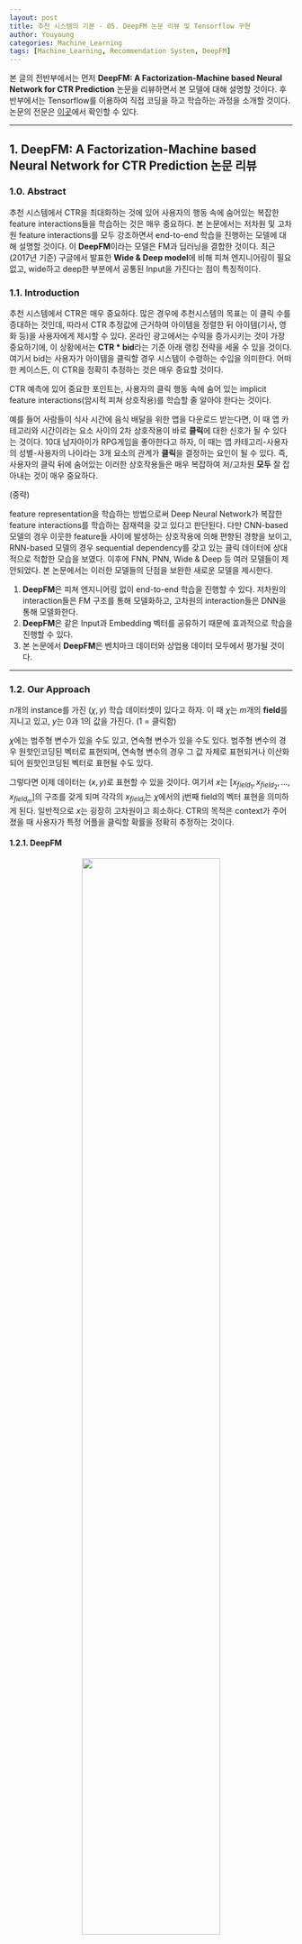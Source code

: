 ```yaml
---
layout: post
title: 추천 시스템의 기본 - 05. DeepFM 논문 리뷰 및 Tensorflow 구현
author: Youyoung
categories: Machine_Learning
tags: [Machine_Learning, Recommendation System, DeepFM]
---
```

본 글의 전반부에서는 먼저 **DeepFM: A Factorization-Machine based Neural Network for CTR Prediction** 논문을 리뷰하면서 본 모델에 대해 설명할 것이다. 후반부에서는 Tensorflow를 이용하여 직접 코딩을 하고 학습하는 과정을 소개할 것이다. 논문의 전문은 [이곳](https://arxiv.org/pdf/1703.04247v1.pdf)에서 확인할 수 있다.  

---
## 1. DeepFM: A Factorization-Machine based Neural Network for CTR Prediction 논문 리뷰  
### 1.0. Abstract  
추천 시스템에서 CTR을 최대화하는 것에 있어 사용자의 행동 속에 숨어있는 복잡한 feature interactions들을 학습하는 것은 매우 중요하다. 본 논문에서는 저차원 및 고차원 feature interactions를 모두 강조하면서 end-to-end 학습을 진행하는 모델에 대해 설명할 것이다. 이 **DeepFM**이라는 모델은 FM과 딥러닝을 결합한 것이다. 최근(2017년 기준) 구글에서 발표한 **Wide & Deep model**에 비해 피쳐 엔지니어링이 필요 없고, wide하고 deep한 부분에서 공통된 Input을 가진다는 점이 특징적이다.  

### 1.1. Introduction  
추천 시스템에서 CTR은 매우 중요하다. 많은 경우에 추천시스템의 목표는 이 클릭 수를 증대하는 것인데, 따라서 CTR 추정값에 근거하여 아이템을 정렬한 뒤 아이템(기사, 영화 등)을 사용자에게 제시할 수 있다. 온라인 광고에서는 수익을 증가시키는 것이 가장 중요하기에, 이 상황에서는 **CTR * bid**라는 기준 아래 랭킹 전략을 세울 수 있을 것이다. 여기서 bid는 사용자가 아이템을 클릭할 경우 시스템이 수령하는 수입을 의미한다. 어떠한 케이스든, 이 CTR을 정확히 추정하는 것은 매우 중요할 것이다.  

CTR 예측에 있어 중요한 포인트는, 사용자의 클릭 행동 속에 숨어 있는 implicit feature interactions(암시적 피쳐 상호작용)를 학습할 줄 알아야 한다는 것이다.  

예를 들어 사람들이 식사 시간에 음식 배달을 위한 앱을 다운로드 받는다면, 이 때 앱 카테고리와 시간이라는 요소 사이의 2차 상호작용이 바로 **클릭**에 대한 신호가 될 수 있다는 것이다. 10대 남자아이가 RPG게임을 좋아한다고 하자, 이 때는 앱 카테고리-사용자의 성별-사용자의 나이라는 3개 요소의 관계가 **클릭**을 결정하는 요인이 될 수 있다. 즉, 사용자의 클릭 뒤에 숨어있는 이러한 상호작용들은 매우 복잡하여 저/고차원 **모두** 잘 잡아내는 것이 매우 중요하다.  
  
(중략)  
  
feature representation을 학습하는 방법으로써 Deep Neural Network가 복잡한 feature interactions를 학습하는 잠재력을 갖고 있다고 판단된다. 다만 CNN-based 모델의 경우 이웃한 feature들 사이에 발생하는 상호작용에 의해 편향된 경향을 보이고, RNN-based 모델의 경우 sequential dependency를 갖고 있는 클릭 데이터에 상대적으로 적합한 모습을 보였다. 이후에 FNN, PNN, Wide & Deep 등 여러 모델들이 제안되었다. 본 논문에서는 이러한 모델들의 단점을 보완한 새로운 모델을 제시한다.  

1) **DeepFM**은 피쳐 엔지니어링 없이 end-to-end 학습을 진행할 수 있다. 저차원의 interaction들은 FM 구조를 통해 모델화하고, 고차원의 interaction들은 DNN을 통해 모델화한다.  
2) **DeepFM**은 같은 Input과 Embedding 벡터를 공유하기 때문에 효과적으로 학습을 진행할 수 있다.  
3) 본 논문에서 **DeepFM**은 벤치마크 데이터와 상업용 데이터 모두에서 평가될 것이다.  

---
### 1.2. Our Approach
$n$개의 instance를 가진 $(\chi, y)$ 학습 데이터셋이 있다고 하자. 이 때 $\chi$는 $m$개의 **field**를 지니고 있고, $y$는 0과 1의 값을 가진다. (1 = 클릭함)  

$\chi$에는 범주형 변수가 있을 수도 있고, 연속형 변수가 있을 수도 있다. 범주형 변수의 경우 원핫인코딩된 벡터로 표현되며, 연속형 변수의 경우 그 값 자체로 표현되거나 이산화되어 원핫인코딩된 벡터로 표현될 수도 있다.  

그렇다면 이제 데이터는 $(x, y)$로 표현할 수 있을 것이다. 여기서 $x$는 $[x_{field_1}, x_{field_2}, ..., x_{field_m}]$의 구조를 갖게 되며 각각의 $x_{field_j}$는 $\chi$에서의 j번째 field의 벡터 표현을 의미하게 된다. 일반적으로 $x$는 굉장히 고차원이고 희소하다. CTR의 목적은 context가 주어졌을 때 사용자가 특정 어플을 클릭할 확률을 정확히 추정하는 것이다.  

#### 1.2.1. DeepFM  
<center><img src="/public/img/Machine_Learning/2020-04-07-DeepFM/01.JPG" width="70%"></center>  

위 그림에서도 확인할 수 있다시피, **DeepFM**은 2가지 요소로 구성되어 있다. 이 요소들은 같은 Input을 공유한다.  

- $i$번재 피쳐에 대해 스칼라 $w_i$: 1차원 importance를 측정함  
- latent vector $V_i$: 다른 피쳐들과의 interaction의 영향을 측정  

$V_i$의 경우 FM요소에서는 2차원 interaction을 모델화하며, Deep요소에서는 고차원 피쳐 interaction을 모델화한다. 모든 파라미터들은 통합 예측모델에서 함께 학습된다. 즉 모델을 아주 간단히 표현하자면 아래와 같다.  

$$\hat{y} = sigmoid(y_{FM} + y_{DNN})$$  
  

**FM Component**  
<center><img src="/public/img/Machine_Learning/2020-04-07-DeepFM/02.JPG" width="60%"></center>  

FM요소는 Factorization Machine이다. FM모델에 대한 설명은 [이글](2019-12-21-FM.md)에서 확인할 수 있다.  


**Deep Component**  
CTR 예측에 사용되는 Raw 데이터는 일반적으로 매우 희소하고, 고차원이며, 범주형/연속형 변수가 섞여 있고, 일종의 field(성별, 위치, 나이 등)로 그룹화되어 있다는 특징을 지닌다. 따라서 **Embedding Layer**로 이러한 정보들을 압축하여 저차원의, dense한 실수 벡터를 만들어서 Input을 재가공할 필요가 있다.  

아래 그림은 **Input Layer**에서 **Embedding Layer**로 이어지는 보조 네트워크를 강조한 부분이다. 여기서 확인해야 할 부분은 2가지이다. 첫 번재는, Input으로 쓰이는 Input field 벡터가 각자 다른 길이를 갖고 있을 수 있기 때문에, 이들의 임베딩은 같은 크기(**k**)여야 한다는 것이다. 두 번재는, FM 모델에서 latent 벡터로 기능했던 $V$는 본 요소에서는 Input field 벡터를 Embedding 벡터로 압축하기 위해 사용되고 학습되는 네트워크 weight가 된다는 것이다.  

<center><img src="/public/img/Machine_Learning/2020-04-07-DeepFM/06.JPG" width="60%"></center>  
  

**Embedding Layer**의 Output은 아래와 같다.  

$$ a^{{0}} = [e_1, e_2, ..., e_m] $$  

- $e_i$는 i번재 field의 Embedding  
- $m$은 field의 수  

$a^{(0)}$는 DNN에 투입되며 forward process는 다음과 같다.  

$$ a^{(l+1)} = \sigma{(W^{(l)}a^{(l)} + b^{(l)}}) $$  

- $l$: layer의 깊이  

이렇게 Dense한 실수 피쳐 벡터가 생성되면 CTR prediction을 위해 최종적으로 sigmoid 함수에 투입되게 된다.  

$$ y_{DNN} = \sigma{(W^{|H|+1} a^{|H|} + b^{|H| + 1}}) $$  

- $ \vert H \vert $: hidden layer의 수  

<center> (중략) </center>  

#### 1.5. Conclusions  
DeepFM은 FM Component와 Deep Component를 함께 학습시킨다. 이러한 방식은 다음과 같은 장점을 지닌다.  
1) pre-training이 필요 없다.  
2) 저/고차원 feature를 모두 잘 학습한다.  
3) feature embedding을 통해 피쳐 엔지니어링이 불필요하다.  

실험 결과를 확인하면, DeepFM이 최신 모델들을 압도하고 상당한 효율성을 지닌 것을 알 수 있다.  

---
## 2. Tensorflow 구현  
### 2.1. 데이터 설명 및 데이터 변환  
구현의 핵심은 Parameter인 $w$와 $V$의 shape과 활용 방법에 대해 이해하는 것이다. 사실 구현하는 사람의 입장에서는 논문이 썩 친절하다고 느끼지는 못할 것이다. 다소 애매모호한 표현으로 읽는 사람으로 하여금 혼란을 일으키게 하는 문구나 그림 등도 존재한다. 그럼에도 침착하게 잘 생각해보면, 모델을 구축할 수 있을 것이다.  

학습 데이터로는 연봉이 5만 달러를 상회하는지의 여부를 예측하는 데이터를 사용하였고, [여기](https://archive.ics.uci.edu/ml/datasets/Adult)에서 다운로드 받을 수 있다.  

데이터는 48,842개의 Instance로 구성되어 있고, 14개의 Feature를 갖고 있으며, 이 중 6개의 변수가 연속형 변수이다. 당연히 예측 과제는 **Binary Classification**이다. 0은 연봉 5만 달러 이하를 의미하며, 전체 데이터의 25% 정도를 차지한다. 1은 연봉 5만 달러 초과를 의미한다.  

앞에서 설명한 데이터를 예로 들어 설명하도록 하겠다. 이 데이터에는 총 14개의 변수가 있다. 이 14개는 곧, field의 개수가 된다. 이 중 범주형 변수를 One-Hot 인코딩을 통해 변환시키면(물론 연속형 변수도 필요에 따라 구간화하여 범주형 변수화해도 된다.) 본 데이터는 총 108개의 칼럼을 갖게 된다. 이 108개는 곧, feature의 개수가 된다. 즉, One-Hot 인코딩을 통해 변환시킨 칼럼의 개수를 feature의 개수로, 인코딩 이전의 데이터의 칼럼의 개수를 field의 개수로 이해하면 쉽다. 논문에서는 임베딩 스킬을 이용하고 있는데, 여기서 Embedding Matrix인 $V$의 칼럼의 개수는 Hyperparameter이다.  

본 프로젝트 파일은 다음과 같이 5개의 py파일로 구성되어 있다.  
  
<center><img src="/public/img/Machine_Learning/2020-04-07-DeepFM/07.JPG" width="25%"></center>  
  

먼저 config파일을 보자. 이 파일에는 칼럼의 목록을 연속형/범주형을 구분하여 저장한 리스트와 Hyperparameter들이 저장되어 있다.  
```python
# config.py
ALL_FIELDS = ['age', 'workclass', 'fnlwgt', 'education', 'education-num',
             'marital-status', 'occupation', 'relationship', 'race',
             'sex', 'capital-gain', 'capital-loss', 'hours-per-week', 'country']
CONT_FIELDS = ['age', 'fnlwgt', 'education-num',
               'capital-gain', 'capital-loss', 'hours-per-week']
CAT_FIELDS = list(set(ALL_FIELDS).difference(CONT_FIELDS))

# Hyper-parameters for Experiment
NUM_BIN = 10
BATCH_SIZE = 256
EMBEDDING_SIZE = 5
```
  

이제 데이터를 가공할 시간이다. (데이터가 매우 커서 서버에서 데이터를 받아오는 상황이라면, 아래 코드를 pyspark로 짜면 좋을 것이다.) 지금부터 할 작업은 `field_index`와 `field_dict`를 만드는 것인데, 쉽게 말해서 아래와 같은 작업을 진행하는 것이다.  
  
<center><img src="/public/img/Machine_Learning/2020-04-07-DeepFM/05.JPG" width="100%"></center>  
  

인코딩 이후의 데이터에 대해 각 칼럼이 본래 인코딩 이전에 몇 번째 field에 속했었는지에 대한 정보를 저장한 것이 `field_index`와 `field_dict`이다.  

```python
# Preprocess
import config
from itertools import repeat
import pandas as pd
from sklearn.preprocessing import MinMaxScaler

def get_modified_data(X, all_fields, continuous_fields, categorical_fields, is_bin=False):
    field_dict = dict()
    field_index = []
    X_modified = pd.DataFrame()

    for index, col in enumerate(X.columns):
        if col not in all_fields:
            print("{} not included: Check your column list".format(col))
            raise ValueError

        if col in continuous_fields:
            scaler = MinMaxScaler()

            # 연속형 변수도 구간화 할 것인가?
            if is_bin:
                X_bin = pd.cut(scaler.fit_transform(X[[col]]).reshape(-1, ), config.NUM_BIN, labels=False)
                X_bin = pd.Series(X_bin).astype('str')

                X_bin_col = pd.get_dummies(X_bin, prefix=col, prefix_sep='-')
                field_dict[index] = list(X_bin_col.columns)
                field_index.extend(repeat(index, X_bin_col.shape[1]))
                X_modified = pd.concat([X_modified, X_bin_col], axis=1)

            else:
                X_cont_col = pd.DataFrame(scaler.fit_transform(X[[col]]), columns=[col])
                field_dict[index] = col
                field_index.append(index)
                X_modified = pd.concat([X_modified, X_cont_col], axis=1)

        if col in categorical_fields:
            X_cat_col = pd.get_dummies(X[col], prefix=col, prefix_sep='-')
            field_dict[index] = list(X_cat_col.columns)
            field_index.extend(repeat(index, X_cat_col.shape[1]))
            X_modified = pd.concat([X_modified, X_cat_col], axis=1)

    print('Data Prepared...')
    print('X shape: {}'.format(X_modified.shape))
    print('# of Feature: {}'.format(len(field_index)))
    print('# of Field: {}'.format(len(field_dict)))

    return field_dict, field_index, X_modified
```

### 2.2. 모델 빌드  
먼저 FM Component에 대해 살펴보자. **call** 함수에서 y_fm을 어떤 shape으로 반환할 지는 그 task에 맞게 변환하면 된다. 아래 코드에서는 (None, 2)의 형태로 반환되어 최종적으로 Deep Component의 (None, 2)와 합쳐져 (None, 4)의 최종 Output을 반환하게 되는데, 이 수치는 성능 향상을 위해 변경이 가능하다.  

Parameter $w$의 길이는 `num_feature(108)`이며, Parameter $V$의 shape은 `num_field(14), embedding_size(5)`이다. 그런데 아래 **call** 함수에서 보면 알 수 있듯이, 이 $V$행렬은 One-Hot 인코딩된 데이터에 곱해지는 구조이기 때문에 `tf.nn.embedding_lookup`이라는 함수를 통해 행이 복제된다. 즉, 앞서 생성한 `field_index`의 정보를 참조하여, 같은 field에서 나온 feature일 경우, 같은 Embedding Row($V$의 Row)를 공유하는 것이다.  

**new_inputs**는 Deep Component의 Input으로 쓰일 개체이다. 코드를 살펴보면, $V$라는 행렬이 FM Component에도 쓰이지만, **new_inputs**를 만들어내면서 Deep Component에도 영향을 미치는 것을 알 수 있다.  
```python
class FM_layer(tf.keras.layers.Layer):
    def __init__(self, num_feature, num_field, embedding_size, field_index):
        super(FM_layer, self).__init__()
        self.embedding_size = embedding_size    # k: 임베딩 벡터의 차원(크기)
        self.num_feature = num_feature          # f: 원래 feature 개수
        self.num_field = num_field              # m: grouped field 개수
        self.field_index = field_index          # 인코딩된 X의 칼럼들이 본래 어디 소속이었는지

        # Parameters of FM Layer
        # w: capture 1st order interactions
        # V: capture 2nd order interactions
        self.w = tf.Variable(tf.random.normal(shape=[num_feature],
                                              mean=0.0, stddev=1.0), name='w')
        self.V = tf.Variable(tf.random.normal(shape=(num_field, embedding_size),
                                              mean=0.0, stddev=0.01), name='V')

    def call(self, inputs):
        x_batch = tf.reshape(inputs, [-1, self.num_feature, 1])
        # Parameter V를 field_index에 맞게 복사하여 num_feature에 맞게 늘림
        embeds = tf.nn.embedding_lookup(params=self.V, ids=self.field_index)

        # Deep Component에서 쓸 Input
        # (batch_size, num_feature, embedding_size)
        new_inputs = tf.math.multiply(x_batch, embeds)

        # (batch_size, )
        linear_terms = tf.reduce_sum(
            tf.math.multiply(self.w, inputs), axis=1, keepdims=False)

        # (batch_size, )
        interactions = 0.5 * tf.subtract(
            tf.square(tf.reduce_sum(new_inputs, [1, 2])),
            tf.reduce_sum(tf.square(new_inputs), [1, 2])
        )

        linear_terms = tf.reshape(linear_terms, [-1, 1])
        interactions = tf.reshape(interactions, [-1, 1])

        y_fm = tf.concat([linear_terms, interactions], 1)

        return y_fm, new_inputs
```

아래는 메인 모델에 대한 코드이다. 성능 향상을 위해 Deep Component를 수정하는 것은 연구자의 자유이다. Task에 따라 가볍게 설계할 수도, 복잡하게 설계할 수도 있을 것이다. 본 코드에서는 Dropout만을 추가하여 다소 가볍게 설계하였다.  
```python
import tensorflow as tf
from layers import FM_layer

tf.keras.backend.set_floatx('float32')

class DeepFM(tf.keras.Model):

    def __init__(self, num_feature, num_field, embedding_size, field_index):
        super(DeepFM, self).__init__()
        self.embedding_size = embedding_size    # k: 임베딩 벡터의 차원(크기)
        self.num_feature = num_feature          # f: 원래 feature 개수
        self.num_field = num_field              # m: grouped field 개수
        self.field_index = field_index          # 인코딩된 X의 칼럼들이 본래 어디 소속이었는지

        self.fm_layer = FM_layer(num_feature, num_field, embedding_size, field_index)

        self.layers1 = tf.keras.layers.Dense(units=64, activation='relu')
        self.dropout1 = tf.keras.layers.Dropout(rate=0.2)
        self.layers2 = tf.keras.layers.Dense(units=16, activation='relu')
        self.dropout2 = tf.keras.layers.Dropout(rate=0.2)
        self.layers3 = tf.keras.layers.Dense(units=2, activation='relu')

        self.final = tf.keras.layers.Dense(units=1, activation='sigmoid')

    def __repr__(self):
        return "DeepFM Model: #Field: {}, #Feature: {}, ES: {}".format(
            self.num_field, self.num_feature, self.embedding_size)

    def call(self, inputs):
        # 1) FM Component: (num_batch, 2)
        y_fm, new_inputs = self.fm_layer(inputs)

        # retrieve Dense Vectors: (num_batch, num_feature*embedding_size)
        new_inputs = tf.reshape(new_inputs, [-1, self.num_feature*self.embedding_size])

        # 2) Deep Component
        y_deep = self.layers1(new_inputs)
        y_deep = self.dropout1(y_deep)
        y_deep = self.layers2(y_deep)
        y_deep = self.dropout2(y_deep)
        y_deep = self.layers3(y_deep)

        # Concatenation
        y_pred = tf.concat([y_fm, y_deep], 1)
        y_pred = self.final(y_pred)
        y_pred = tf.reshape(y_pred, [-1, ])

        return y_pred
```

### 2.3. 학습  
학습 코드는 아래와 같다. 그리 무거운 모델은 아니므로 Autograph는 사용하지 않았다.  
```python
import config
from preprocess import get_modified_data
from DeepFM import DeepFM

import numpy as np
import pandas as pd
from time import perf_counter
import tensorflow as tf
from sklearn.model_selection import train_test_split
from tensorflow.keras.metrics import BinaryAccuracy, AUC


def get_data():
    file = pd.read_csv('data/adult.data', header=None)
    X = file.loc[:, 0:13]
    Y = file.loc[:, 14].map({' <=50K': 0, ' >50K': 1})

    X.columns = config.ALL_FIELDS
    field_dict, field_index, X_modified = \
        get_modified_data(X, config.ALL_FIELDS, config.CONT_FIELDS, config.CAT_FIELDS, False)

    X_train, X_test, Y_train, Y_test = train_test_split(X_modified, Y, test_size=0.2, stratify=Y)

    train_ds = tf.data.Dataset.from_tensor_slices(
        (tf.cast(X_train.values, tf.float32), tf.cast(Y_train, tf.float32))) \
        .shuffle(30000).batch(config.BATCH_SIZE)

    test_ds = tf.data.Dataset.from_tensor_slices(
        (tf.cast(X_test.values, tf.float32), tf.cast(Y_test, tf.float32))) \
        .shuffle(10000).batch(config.BATCH_SIZE)

    return train_ds, test_ds, field_dict, field_index


# Batch 단위 학습
def train_on_batch(model, optimizer, acc, auc, inputs, targets):
    with tf.GradientTape() as tape:
        y_pred = model(inputs)
        loss = tf.keras.losses.binary_crossentropy(from_logits=False, y_true=targets, y_pred=y_pred)

    grads = tape.gradient(target=loss, sources=model.trainable_variables)

    # apply_gradients()를 통해 processed gradients를 적용함
    optimizer.apply_gradients(zip(grads, model.trainable_variables))

    # accuracy & auc
    acc.update_state(targets, y_pred)
    auc.update_state(targets, y_pred)

    return loss


# 반복 학습 함수
def train(epochs):
    train_ds, test_ds, field_dict, field_index = get_data()

    model = DeepFM(embedding_size=config.EMBEDDING_SIZE, num_feature=len(field_index),
                   num_field=len(field_dict), field_index=field_index)

    optimizer = tf.keras.optimizers.SGD(learning_rate=0.01)

    print("Start Training: Batch Size: {}, Embedding Size: {}".format(config.BATCH_SIZE, config.EMBEDDING_SIZE))
    start = perf_counter()
    for i in range(epochs):
        acc = BinaryAccuracy(threshold=0.5)
        auc = AUC()
        loss_history = []

        for x, y in train_ds:
            loss = train_on_batch(model, optimizer, acc, auc, x, y)
            loss_history.append(loss)

        print("Epoch {:03d}: 누적 Loss: {:.4f}, Acc: {:.4f}, AUC: {:.4f}".format(
            i, np.mean(loss_history), acc.result().numpy(), auc.result().numpy()))

    test_acc = BinaryAccuracy(threshold=0.5)
    test_auc = AUC()
    for x, y in test_ds:
        y_pred = model(x)
        test_acc.update_state(y, y_pred)
        test_auc.update_state(y, y_pred)

    print("테스트 ACC: {:.4f}, AUC: {:.4f}".format(test_acc.result().numpy(), test_auc.result().numpy()))
    print("Batch Size: {}, Embedding Size: {}".format(config.BATCH_SIZE, config.EMBEDDING_SIZE))
    print("걸린 시간: {:.3f}".format(perf_counter() - start))
    model.save_weights('weights/weights-epoch({})-batch({})-embedding({}).h5'.format(
        epochs, config.BATCH_SIZE, config.EMBEDDING_SIZE))


if __name__ == '__main__':
    train(epochs=100)
```
  

Embedding Size를 변환하면서 진행한 테스트 결과는 아래와 같다. (Epoch: 100)  

|Embedding Size|누적 Loss|Train ACC|Train AUC|Test ACC|Test AUC|시간|
|:--------:|:--------:|:--------:|:--------:|:--------:|:--------:|:--------:|
|10|0.3243|**0.8485**|**0.9038**|**0.8464**|0.8991|4분 0.78초|
|9|0.3386|0.8382|0.8954|0.8402|0.8975|4분 3.64초|
|8|0.3704|0.8240|0.8729|0.8260|0.8745|4분 2.79초|
|7|0.3248|0.8471|0.9033|0.8424|0.9013|4분 0.84초|
|6|0.3305|0.8433|0.9001|0.8416|**0.9041**|4분 1.28초|
|5|0.3945|0.8169|0.8512|0.8190|0.8576|4분 8.10초|


---
## Reference
https://github.com/ChenglongChen/tensorflow-DeepFM
